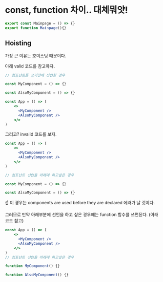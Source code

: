# const, function 차이.. 대체뭐얏!

```jsx
export const Mainpage = () => {}
export function Mainpage(){}
```

## Hoisting

가장 큰 이유는 호이스팅 때문이다. 

아래 valid 코드를 참고하자.

```jsx
// 컴포넌트를 쓰기전에 선언한 경우

const MyComponent = () => {}

const AlsoMyComponent = () => {}

const App = () => (
    <>
      <MyComponent />
      <AlsoMyComponent />
    </>
)
```

그리고? invalid 코드를 보자.

```jsx
const App = () => (
    <>
      <MyComponent />
      <AlsoMyComponent />
    </>
)

// 컴포넌트 선언을 아래에 하고싶은 경우

const MyComponent = () => {}

const AlsoMyComponent = () => {}
```

☝ 이 경우는 components are used before they are declared 에러가 날 것이다.

그러므로 만약 아래부분에 선언을 하고 싶은 경우에는 function 함수를 쓰면된다. (아래코드 참고)

```jsx
const App = () => (
    <>
      <MyComponent />
      <AlsoMyComponent />
    </>
)
// 컴포넌트 선언을 아래에 하고싶은 경우

function MyComponent() {}

function AlsoMyComponent() {}
```
